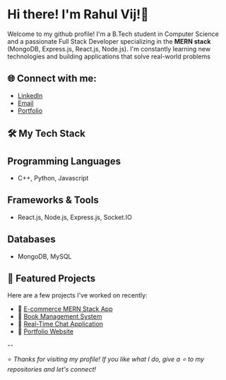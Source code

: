 # Hi there! I'm **Rahul Vij**!👋
Welcome to my github profile! I'm a B.Tech student in Computer Science and a passionate Full Stack Developer specializing in the **MERN stack** (MongoDB, Express.js, React.js, Node.js). I'm constantly learning new technologies and building applications that solve real-world problems

## 🌐 Connect with me:
- [LinkedIn](https://linkedin.com/in/rahul-vij-dcrust)
- [Email](mailto:vijrahul020@gmail.com)
- [Portfolio](https://portfolio-rahul-vij.netlify.app/)

## 🛠️ My Tech Stack
## Programming Languages
- C++, Python, Javascript
## Frameworks & Tools
- React.js, Node.js, Express.js, Socket.IO
## Databases
- MongoDB, MySQL

## 📌 Featured Projects

Here are a few projects I've worked on recently:

- 🔗 [E-commerce MERN Stack App](https://github.com/rahulvij020/E-Commerce-Website.git)
- 🔗 [Book Management System](https://github.com/rahulvij020/Book-Store-Website.git)
- 🔗 [Real-Time Chat Application](https://portfolio-rahul-vij.netlify.app/)
- 🔗 [Portfolio Website](https://github.com/rahulvij020/Portfolio.git)

--

⭐️ *Thanks for visiting my profile! If you like what I do, give a ⭐️ to my repositories and let's connect!*

<!---
rahulvij020/rahulvij020 is a ✨ special ✨ repository because its `README.md` (this file) appears on your GitHub profile.
You can click the Preview link to take a look at your changes.
--->
